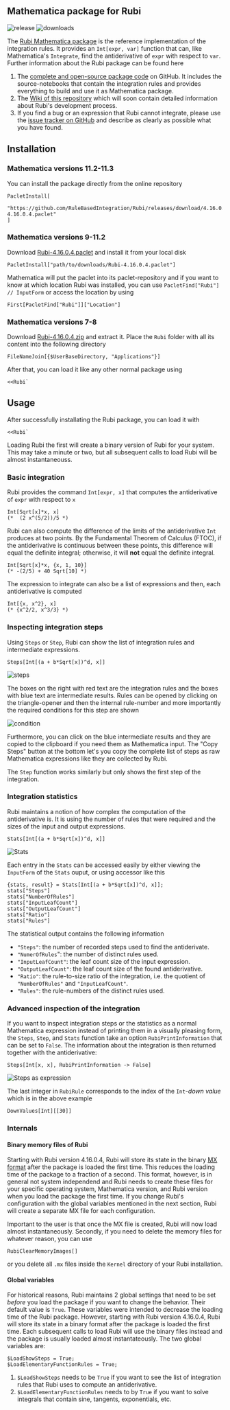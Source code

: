 ## Mathematica package for Rubi

![release](https://img.shields.io/github/release/rulebasedintegration/rubi.svg?longCache=true&style=for-the-badge) ![downloads](https://img.shields.io/github/downloads/rulebasedintegration/rubi/total.svg?longCache=true&style=for-the-badge)

The [Rubi Mathematica package](https://github.com/RuleBasedIntegration/Rubi) is the reference implementation
of the integration rules.
It provides an `Int[expr, var]` function that can, like Mathematica's `Integrate`, find the antiderivative of `expr` 
with respect to `var`. 
Further information about the Rubi package can be found here

1. The [complete and open-source package code](https://github.com/RuleBasedIntegration/Rubi) on GitHub. It includes the
source-notebooks that contain the integration rules and provides everything to build and use it as Mathematica package.
2. The [Wiki of this repository](https://github.com/RuleBasedIntegration/Rubi/wiki) which will soon contain detailed
information about Rubi's development process.
3. If you find a bug or an expression that Rubi cannot integrate, please use the [issue tracker on GitHub](https://github.com/RuleBasedIntegration/Rubi/issues)
and describe as clearly as possible what you have found.

## Installation

### Mathematica versions 11.2-11.3
You can install the package directly from the online repository

```mma
PacletInstall[
  "https://github.com/RuleBasedIntegration/Rubi/releases/download/4.16.0.4/Rubi-4.16.0.4.paclet"
]
```

### Mathematica versions 9-11.2

Download [Rubi-4.16.0.4.paclet](https://github.com/RuleBasedIntegration/Rubi/releases/download/4.16.0.4/Rubi-4.16.0.4.paclet) and install it from your local disk

```mma
PacletInstall["path/to/downloads/Rubi-4.16.0.4.paclet"]
```

Mathematica will put the paclet into its paclet-repository and if you want to know at which location Rubi was installed, you can use `PacletFind["Rubi"] // InputForm` or access the location by using

```mma
First[PacletFind["Rubi"]]["Location"]
```

### Mathematica versions 7-8

Download [Rubi-4.16.0.4.zip](https://github.com/RuleBasedIntegration/Rubi/releases/download/4.16.0.4/Rubi-4.16.0.4.zip) and extract it. Place the `Rubi` folder with all its content into the following directory

```mma
FileNameJoin[{$UserBaseDirectory, "Applications"}]
```

After that, you can load it like any other normal package using

```mma
<<Rubi`
```

## Usage

After successfully installating the Rubi package, you can load it with

```mma
<<Rubi`
```

Loading Rubi the first will create a binary version of Rubi for your system. This may take a minute or two, but all subsequent calls to load Rubi will be almost instantaneouss. 

### Basic integration

Rubi provides the command `Int[expr, x]` that computes the antiderivative of `expr` with respect to `x`

```mma
Int[Sqrt[x]*x, x]
(*  (2 x^(5/2))/5 *)
```

Rubi can also compute the difference of the limits of the antiderivative `Int` produces at two points. By the Fundamental Theorem of Calculus (FTOC), if the antiderivative is continuous between these points, this difference will equal the definite integral; otherwise, it will **not** equal the definite integral.

```mma
Int[Sqrt[x]*x, {x, 1, 10}]
(* -(2/5) + 40 Sqrt[10] *)
```

The expression to integrate can also be a list of expressions and then, each antiderivative is computed

```mma
Int[{x, x^2}, x]
(* {x^2/2, x^3/3} *)
```

### Inspecting integration steps

Using `Steps` or `Step`, Rubi can show the list of integration rules and intermediate expressions.

```mma
Steps[Int[(a + b*Sqrt[x])^d, x]]
```

![steps](http://i.imgur.com/jC1BTJs.png)

The boxes on the right with red text are the integration rules and the boxes with blue text are intermediate results.
Rules can be opened by clicking on the triangle-opener and then the internal rule-number and more importantly the
required conditions for this step are shown

![condition](http://i.imgur.com/W5l0aRF.png)

Furthermore, you can click on the blue intermediate results and they are copied to the clipboard if you need them as
Mathematica input. The "Copy Steps" button at the bottom let's you copy the complete list of steps as raw Mathematica
expressions like they are collected by Rubi.

The `Step` function works similarly but only shows the first step of the integration.

### Integration statistics

Rubi maintains a notion of how complex the computation of the antiderivative is. It is using the number of rules
that were required and the sizes of the input and output expressions. 

```mma
Stats[Int[(a + b*Sqrt[x])^d, x]]
```

![Stats](http://i.stack.imgur.com/c4aUZ.png)

Each entry in the `Stats` can be accessed easily by either viewing the `InputForm` of the `Stats` ouput, or using accessor
like this

```mma
{stats, result} = Stats[Int[(a + b*Sqrt[x])^d, x]];
stats["Steps"]
stats["NumberOfRules"]
stats["InputLeafCount"]
stats["OutputLeafCount"]
stats["Ratio"]
stats["Rules"]
```

The statistical output contains the following information

- `"Steps"`: the number of recorded steps used to find the antiderivate.
- `"NumerOfRules`": the number of distinct rules used.
- `"InputLeafCount"`: the leaf count size of the input expression.
- `"OutputLeafCount"`: the leaf count size of the found antiderivative.
- `"Ratio"`: the rule-to-size ratio of the integration, i.e. the quotient of `"NumberOfRules"` and `"InputLeafCount"`.
- `"Rules"`: the rule-numbers of the distinct rules used.

### Advanced inspection of the integration

If you want to inspect integration steps or the statistics as a normal Mathematica expression instead of printing them in a visually pleasing form, the `Steps`, `Step`, and `Stats` function take an option `RubiPrintInformation` that can be set to `False`. The information about the integration is then returned together with the antiderivative:

```mma
Steps[Int[x, x], RubiPrintInformation -> False]
```

![Steps as expression](http://i.stack.imgur.com/locjv.png)

The last integer in `RubiRule` corresponds to the index of the `Int`-*down value* which is in the above example

```mma
DownValues[Int][[30]]
```

### Internals

#### Binary memory files of Rubi

Starting with Rubi version 4.16.0.4, Rubi will store its state in the binary [MX format](http://reference.wolfram.com/language/ref/format/MX.html) after the package is loaded the first time. This reduces the loading time of the package to a fraction of a second. This format, however, is in general not system independend and Rubi needs to create these files for your specific operating system, Mathematica version, and Rubi version when you load the package the first time. If you change Rubi's configuration with the global variables mentioned in the next section, Rubi will create a separate MX file for each configuration.

Important to the user is that once the MX file is created, Rubi will now load almost instantaneously. Secondly, if you need to delete the memory files for whatever reason, you can use

```mma
RubiClearMemoryImages[]
```

or you delete all `.mx` files inside the `Kernel` directory of your Rubi installation.

#### Global variables

For historical reasons, Rubi maintains 2 global settings that need to be set *before* you load the package if you want to change the behavior. Their default value is `True`. These variables were intended to decrease the loading time of the Rubi package. However, starting with Rubi version 4.16.0.4, Rubi will store its state in a binary format after the package is loaded the first time. Each subsequent calls to load Rubi will use the binary files instead and the package is usually loaded almost instantateously. The two global variables are:

```mma
$LoadShowSteps = True;
$LoadElementaryFunctionRules = True;
```

1. `$LoadShowSteps` needs to be `True` if you want to see the list of integration rules that Rubi uses to compute an
antiderivative.
2. `$LoadElementaryFunctionRules` needs to by `True` if you want to solve integrals that contain sine, tangents, exponentials, etc.
